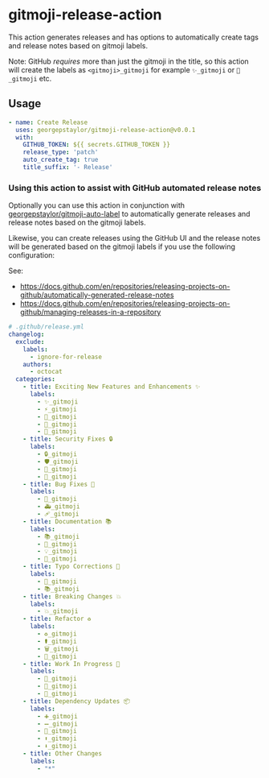 # gitmoji-release-action

This action generates releases and has options to automatically create tags and release notes based on gitmoji labels.

Note: GitHub _requires_ more than just the gitmoji in the title, so this action will create the labels
as `<gitmoji>_gitmoji` for example `✨_gitmoji` or `🐛_gitmoji` etc.

## Usage
```yaml
- name: Create Release
  uses: georgepstaylor/gitmoji-release-action@v0.0.1
  with:
    GITHUB_TOKEN: ${{ secrets.GITHUB_TOKEN }}
    release_type: 'patch'
    auto_create_tag: true
    title_suffix: '- Release'         
```

### Using this action to assist with GitHub automated release notes

Optionally you can use this action in conjunction with [georgepstaylor/gitmoji-auto-label](https://github.com/georgepstaylor/gitmoji-auto-label) to automatically generate releases and release notes based on the gitmoji labels.

Likewise, you can create releases using the GitHub UI and the release notes will be generated based on the gitmoji labels if you use the following configuration:

See: 
- https://docs.github.com/en/repositories/releasing-projects-on-github/automatically-generated-release-notes
- https://docs.github.com/en/repositories/releasing-projects-on-github/managing-releases-in-a-repository

```yaml
# .github/release.yml
changelog:
  exclude:
    labels:
      - ignore-for-release
    authors:
      - octocat
  categories:
    - title: Exciting New Features and Enhancements ✨
      labels:
        - ✨_gitmoji
        - ⚡_gitmoji
        - 🚀_gitmoji
        - 🎉_gitmoji
        - 🥚_gitmoji
    - title: Security Fixes 🔒
      labels:
        - 🔒_gitmoji
        - 🛡️_gitmoji
        - 🛂_gitmoji
        - 🔐_gitmoji
    - title: Bug Fixes 🐛
      labels:
        - 🐛_gitmoji
        - 🚑_gitmoji
        - 🩹_gitmoji
    - title: Documentation 📚
      labels:
        - 📚_gitmoji
        - 📝_gitmoji
        - 💡_gitmoji
        - 📄_gitmoji
    - title: Typo Corrections 📝
      labels:
        - 📝_gitmoji
        - 📚_gitmoji
    - title: Breaking Changes 💥
      labels:
        - 💥_gitmoji
    - title: Refactor ♻️
      labels:
        - ♻️_gitmoji
        - ⚰️_gitmoji
        - 🗑️_gitmoji
        - 🚚_gitmoji
    - title: Work In Progress 🚧
      labels:
        - 🚧_gitmoji
        - 🍺_gitmoji
        - 💩_gitmoji
    - title: Dependency Updates 📦
      labels:
        - ➕_gitmoji
        - ➖_gitmoji
        - 📌_gitmoji
        - ⬆️_gitmoji
        - ⬇️_gitmoji
    - title: Other Changes
      labels:
        - "*"
```